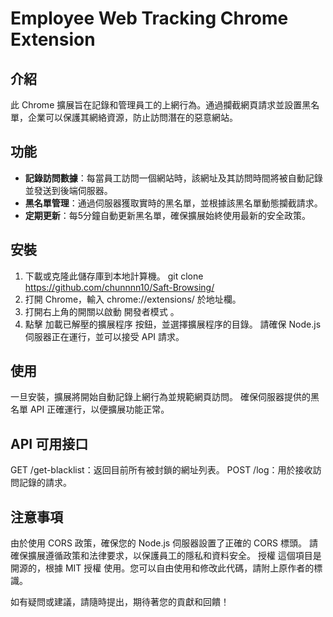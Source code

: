 # Employee Web Tracking Chrome Extension

## 介紹
此 Chrome 擴展旨在記錄和管理員工的上網行為。通過攔截網頁請求並設置黑名單，企業可以保護其網絡資源，防止訪問潛在的惡意網站。

## 功能
- **記錄訪問數據**：每當員工訪問一個網站時，該網址及其訪問時間將被自動記錄並發送到後端伺服器。
- **黑名單管理**：通過伺服器獲取實時的黑名單，並根據該黑名單動態攔截請求。
- **定期更新**：每5分鐘自動更新黑名單，確保擴展始終使用最新的安全政策。

## 安裝
1. 下載或克隆此儲存庫到本地計算機。
git clone https://github.com/chunnnn10/Saft-Browsing/
2. 打開 Chrome，輸入 chrome://extensions/ 於地址欄。
3. 打開右上角的開關以啟動 開發者模式 。
4. 點擊 加載已解壓的擴展程序 按鈕，並選擇擴展程序的目錄。
請確保 Node.js 伺服器正在運行，並可以接受 API 請求。
## 使用
  一旦安裝，擴展將開始自動記錄上網行為並規範網頁訪問。
  確保伺服器提供的黑名單 API 正確運行，以便擴展功能正常。
## API 可用接口
  GET /get-blacklist：返回目前所有被封鎖的網址列表。
  POST /log：用於接收訪問記錄的請求。
## 注意事項
由於使用 CORS 政策，確保您的 Node.js 伺服器設置了正確的 CORS 標頭。
請確保擴展遵循政策和法律要求，以保護員工的隱私和資料安全。
授權
這個項目是開源的，根據 MIT 授權 使用。您可以自由使用和修改此代碼，請附上原作者的標識。

如有疑問或建議，請隨時提出，期待著您的貢獻和回饋！
